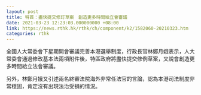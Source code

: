 ```yaml
---
layout: post
title: 特首：盡快提交修訂草案　創造更多時間給立會審議
date: 2021-03-23 12:23:03.000000000 +08:00
link: https://news.rthk.hk/rthk/ch/component/k2/1582060-20210323.htm
categories: rthk
---
```


全國人大常委會下星期開會審議完善本港選舉制度，行政長官林鄭月娥表示，人大常委會通過修改基本法兩項附件後，特區政府將盡快提交修例草案，又說會創造更多時間給立法會審議。

另外，林鄭月娥又引述兩名終審法院海外非常任法官的言論，認為本港司法制度非常穩固，肯定沒有出現法治受損的情況。
